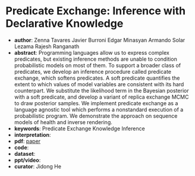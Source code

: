 # Predicate Exchange: Inference with Declarative Knowledge
- **author**: Zenna Tavares  Javier Burroni  Edgar Minasyan  Armando Solar Lezama  Rajesh Ranganath
- **abstract**:  Programming languages allow us to express complex predicates, but existing inference methods are unable to condition probabilistic models on most of them. To support a broader class of predicates, we develop an inference procedure called predicate exchange, which softens predicates. A
  soft predicate quantifies the extent to which values of model variables are consistent with its hard counterpart. We substitute the likelihood term in the Bayesian posterior with a soft predicate, and develop a variant of replica exchange MCMC to draw posterior samples. We implement predicate
  exchange as a language agnostic tool which performs a nonstandard execution of a probabilistic
  program. We demonstrate the approach on sequence models of health and inverse rendering.
- **keywords**: Predicate Exchange  Knowledge Inference
- **interpretation**:
- **pdf**: [paper](http://proceedings.mlr.press/v97/tavares19a/tavares19a.pdf)
- **code**: 
- **dataset**: 
- **ppt/video**:
- **curator**: Jidong He

